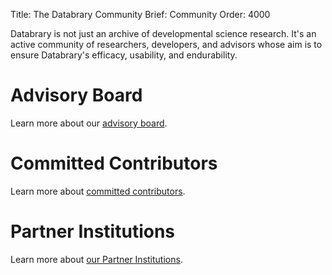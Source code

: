 Title: The Databrary Community
Brief: Community
Order: 4000

Databrary is not just an archive of developmental science research. It's an active community of researchers, developers, and advisors whose aim is to ensure Databrary's efficacy, usability, and endurability.

# Advisory Board

Learn more about our [advisory board](/community/board.md).

# Committed Contributors

Learn more about [committed contributors](/community/contributors.md).

# Partner Institutions

Learn more about [our Partner Institutions](/community/partners.md).
